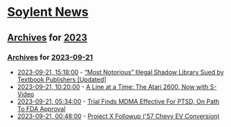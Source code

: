 # [Soylent News](../../../README.md)

## [Archives](../../index.md) for [2023](../index.md)

### [Archives](../../index.md) for [2023-09-21](index.md)

* [2023-09-21, 15:18:00](https://soylentnews.org/article.pl?sid=23/09/19/0616251&from=rss) - [“Most Notorious” Illegal Shadow Library Sued by Textbook Publishers [Updated]](https://soylentnews.org/article.pl?sid=23/09/19/0616251&from=rss)
* [2023-09-21, 10:20:00](https://soylentnews.org/article.pl?sid=23/09/19/1841244&from=rss) - [A Line at a Time: The Atari 2600, Now with S-Video](https://soylentnews.org/article.pl?sid=23/09/19/1841244&from=rss)
* [2023-09-21, 05:34:00](https://soylentnews.org/article.pl?sid=23/09/19/1823207&from=rss) - [Trial Finds MDMA Effective For PTSD, On Path To FDA Approval](https://soylentnews.org/article.pl?sid=23/09/19/1823207&from=rss)
* [2023-09-21, 00:48:00](https://soylentnews.org/article.pl?sid=23/09/19/0629250&from=rss) - [Project X Followup ('57 Chevy EV Conversion)](https://soylentnews.org/article.pl?sid=23/09/19/0629250&from=rss)
